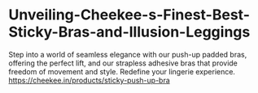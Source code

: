 # Unveiling-Cheekee-s-Finest-Best-Sticky-Bras-and-Illusion-Leggings
Step into a world of seamless elegance with our push-up padded bras, offering the perfect lift, and our strapless adhesive bras that provide freedom of movement and style. Redefine your lingerie experience.
https://cheekee.in/products/sticky-push-up-bra
